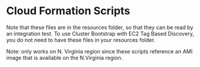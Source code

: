 Cloud Formation Scripts
=======================

Note that these files are in the resources folder, so that they can be read by an integration test. To use Cluster Bootstrap 
with EC2 Tag Based Discovery, you do not need to have these files in your resources folder.

Note: only works on N. Virginia region since these scripts reference an AMI image that is available on the N.Virginia region.  